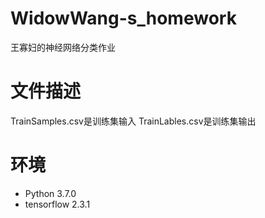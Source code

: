 # WidowWang-s_homework
王寡妇的神经网络分类作业
# 文件描述
TrainSamples.csv是训练集输入
TrainLables.csv是训练集输出
# 环境
- Python 3.7.0
- tensorflow 2.3.1
